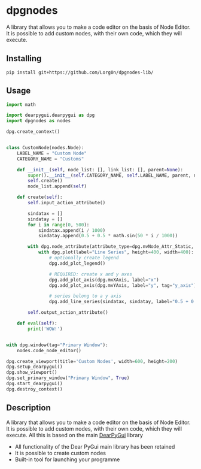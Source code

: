 # dpgnodes

A library that allows you to make a code editor on the basis of Node Editor. It is possible to add custom nodes, with their own code, which they will execute.

## Installing
```
pip install git+https://github.com/Lorg0n/dpgnodes-lib/
```

## Usage
```python
import math

import dearpygui.dearpygui as dpg
import dpgnodes as nodes

dpg.create_context()


class CustomNode(nodes.Node):
    LABEL_NAME = "Custom Node"
    CATEGORY_NAME = "Customs"

    def __init__(self, node_list: [], link_list: [], parent=None):
        super().__init__(self.CATEGORY_NAME, self.LABEL_NAME, parent, node_list, link_list)
        self.create()
        node_list.append(self)

    def create(self):
        self.input_action_attribute()

        sindatax = []
        sindatay = []
        for i in range(0, 500):
            sindatax.append(i / 1000)
            sindatay.append(0.5 + 0.5 * math.sin(50 * i / 1000))

        with dpg.node_attribute(attribute_type=dpg.mvNode_Attr_Static, parent=self.tag) as attr:
            with dpg.plot(label="Line Series", height=400, width=400):
                # optionally create legend
                dpg.add_plot_legend()

                # REQUIRED: create x and y axes
                dpg.add_plot_axis(dpg.mvXAxis, label="x")
                dpg.add_plot_axis(dpg.mvYAxis, label="y", tag="y_axis")

                # series belong to a y axis
                dpg.add_line_series(sindatax, sindatay, label="0.5 + 0.5 * sin(x)", parent="y_axis")

        self.output_action_attribute()

    def eval(self):
        print('WOW!')


with dpg.window(tag="Primary Window"):
    nodes.code_node_editor()

dpg.create_viewport(title='Custom Nodes', width=600, height=200)
dpg.setup_dearpygui()
dpg.show_viewport()
dpg.set_primary_window("Primary Window", True)
dpg.start_dearpygui()
dpg.destroy_context()
```

## Description
A library that allows you to make a code editor on the basis of Node Editor. It is possible to add custom nodes, with their own code, which they will execute. All this is based on the main [DearPyGui](https://dearpygui.readthedocs.io/en/latest/index.html) library

- All functionality of the Dear PyGui main library has been retained
- It is possible to create custom nodes
- Built-in tool for launching your programme
